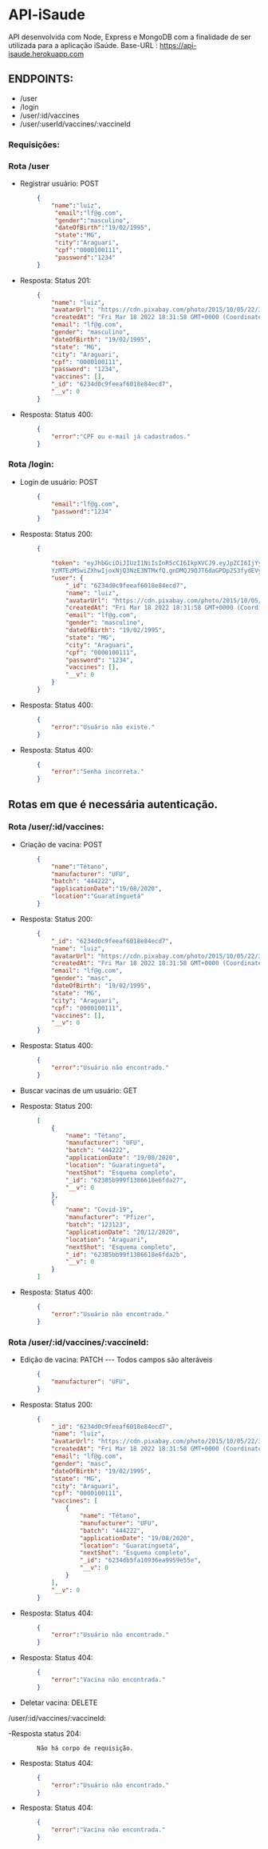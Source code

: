 # API-iSaude

API desenvolvida com Node, Express e MongoDB com a finalidade de ser utilizada para a aplicação iSaúde.
Base-URL : https://api-isaude.herokuapp.com

## ENDPOINTS:

- /user
- /login
- /user/:id/vaccines
- /user/:userId/vaccines/:vaccineId

### Requisições:

### Rota /user

- Registrar usuário: POST

```json
		{
		 	"name":"luiz",
			 "email":"lf@g.com",
			 "gender":"masculino",
			 "dateOfBirth":"19/02/1995",
			 "state":"MG",
			 "city":"Araguari",
			 "cpf":"0000100111",
			 "password":"1234"
		}
```
		
- Resposta: Status 201:

```json
		{
			"name": "luiz",
			"avatarUrl": "https://cdn.pixabay.com/photo/2015/10/05/22/37/blank-profile-picture-973460__480.png",
			"createdAt": "Fri Mar 18 2022 18:31:58 GMT+0000 (Coordinated Universal Time)",
			"email": "lf@g.com",
			"gender": "masculino",
			"dateOfBirth": "19/02/1995",
			"state": "MG",
			"city": "Araguari",
			"cpf": "0000100111",
			"password": "1234",
			"vaccines": [],
			"_id": "6234d0c9feeaf6018e84ecd7",
			"__v": 0
		}
```

- Resposta: Status 400: 
```json
		{
			"error":"CPF ou e-mail já cadastrados."
		}
```
### Rota /login: 

- Login de usuário: POST
```json
		{
			"email":"lf@g.com",
			"password":"1234"
		}
```		

- Resposta: Status 200:
```json
		{

			"token": "eyJhbGciOiJIUzI1NiIsInR5cCI6IkpXVCJ9.eyJpZCI6IjYyMzRkMGM5ZmVlYWY2MDE4ZTg0ZWNkNyIsImlhdCI6MTY0Nz
			YzMTEzMSwiZXhwIjoxNjQ3NzE3NTMxfQ.gnDMQJ9OJT6daGPDp2S3fydEVyMKSiKy4jXzmaIaDZ4",
			"user": {
				"_id": "6234d0c9feeaf6018e84ecd7",
				"name": "luiz",
				"avatarUrl": "https://cdn.pixabay.com/photo/2015/10/05/22/37/blank-profile-picture-973460__480.png",
				"createdAt": "Fri Mar 18 2022 18:31:58 GMT+0000 (Coordinated Universal Time)",
				"email": "lf@g.com",
				"gender": "masculino",
				"dateOfBirth": "19/02/1995",
				"state": "MG",
				"city": "Araguari",
				"cpf": "0000100111",
				"password": "1234",
				"vaccines": [],
				"__v": 0
			}
		}
```		
- Resposta: Status 400: 
```json
		{
			"error":"Usuário não existe."
		}
```		

- Resposta: Status 400: 
```json
		{
			"error":"Senha incorreta."
		}
```		
		
## Rotas em que é necessária autenticação.

### Rota /user/:id/vaccines: 

- Criação de vacina: POST
```json		
		{
			"name":"Tétano",
			"manufacturer": "UFU",
			"batch": "444222",
			"applicationDate":"19/08/2020",
			"location":"Guaratinguetá"
		}
```		
- Resposta: Status 200:
```json
		{
			"_id": "6234d0c9feeaf6018e84ecd7",
			"name": "luiz",
			"avatarUrl": "https://cdn.pixabay.com/photo/2015/10/05/22/37/blank-profile-picture-973460__480.png",
			"createdAt": "Fri Mar 18 2022 18:31:58 GMT+0000 (Coordinated Universal Time)",
			"email": "lf@g.com",
			"gender": "masc",
			"dateOfBirth": "19/02/1995",
			"state": "MG",
			"city": "Araguari",
			"cpf": "0000100111",
			"vaccines": [],
			"__v": 0
		}
```		
- Resposta: Status 400: 
```json
		{
			"error":"Usuário não encontrado."
		}
```		
- Buscar vacinas de um usuário: GET
		
- Resposta: Status 200:
```json
		[
			{
				"name": "Tétano",
				"manufacturer": "UFU",
				"batch": "444222",
				"applicationDate": "19/08/2020",
				"location": "Guaratinguetá",
				"nextShot": "Esquema completo",
				"_id": "62385b999f1386618e6fda27",
				"__v": 0
			},
			{
				"name": "Covid-19",
				"manufacturer": "Pfizer",
				"batch": "123123",
				"applicationDate": "20/12/2020",
				"location": "Araguari",
				"nextShot": "Esquema completo",
				"_id": "62385bb99f1386618e6fda2b",
				"__v": 0
			}
		]
```		
- Resposta: Status 400: 
```json
		{
			"error":"Usuário não encontrado."
		}
```		

### Rota /user/:id/vaccines/:vaccineId:

- Edição de vacina: PATCH --- Todos campos são alteráveis
```json		
		{
			"manufacturer": "UFU",
		}
```		
- Resposta: Status 200:
```json
		{
			"_id": "6234d0c9feeaf6018e84ecd7",
			"name": "luiz",
			"avatarUrl": "https://cdn.pixabay.com/photo/2015/10/05/22/37/blank-profile-picture-973460__480.png",
			"createdAt": "Fri Mar 18 2022 18:31:58 GMT+0000 (Coordinated Universal Time)",
			"email": "lf@g.com",
			"gender": "masc",
			"dateOfBirth": "19/02/1995",
			"state": "MG",
			"city": "Araguari",
			"cpf": "0000100111",
			"vaccines": [
				{
					"name": "Tétano",
					"manufacturer": "UFU",
					"batch": "444222",
					"applicationDate": "19/08/2020",
					"location": "Guaratinguetá",
					"nextShot": "Esquema completo",
					"_id": "6234db5fa10936ea9959e55e",
					"__v": 0
				}
			],
			"__v": 0
		}
```	
- Resposta: Status 404: 
```json
		{
			"error":"Usuário não encontrado."
		}
```		
- Resposta: Status 404: 
```json
		{
			"error":"Vacina não encontrada."
		}
```
- Deletar vacina: DELETE

/user/:id/vaccines/:vaccineId:


-Resposta status 204: 

			Não há corpo de requisição.


- Resposta: Status 404: 
```json
		{
			"error":"Usuário não encontrado."
		}
```		
- Resposta: Status 404: 
```json
		{
			"error":"Vacina não encontrada."
		}
```
